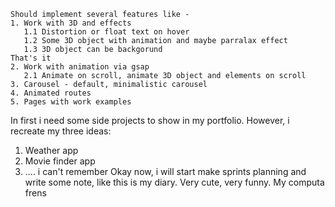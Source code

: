 	Should implement several features like -
	1. Work with 3D and effects 
	   1.1 Distortion or float text on hover
	   1.2 Some 3D object with animation and maybe parralax effect
	   1.3 3D object can be backgorund
	That's it 
	2. Work with animation via gsap
	   2.1 Animate on scroll, animate 3D object and elements on scroll
	3. Carousel - default, minimalistic carousel
	4. Animated routes
	5. Pages with work examples

In first i need some side projects to show in my portfolio. However, i recreate my three ideas:
1) Weather app
2) Movie finder app
3) .... i can't remember
Okay now, i will start make sprints planning and write some note, like this is my diary. Very cute, very funny. My computa frens
